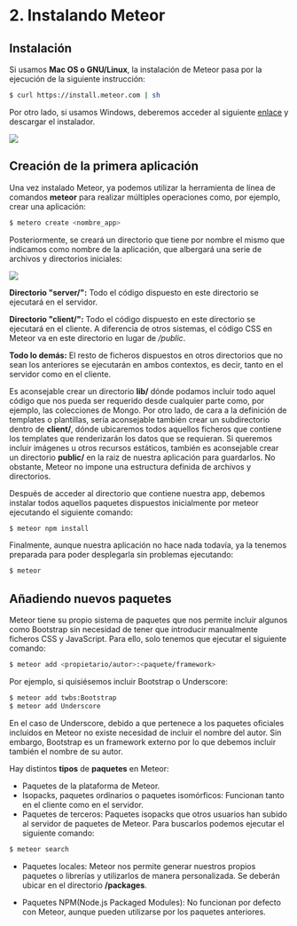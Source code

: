 # 2. Instalando Meteor

## Instalación

Si usamos **Mac OS o GNU/Linux**, la instalación de Meteor pasa por la ejecución de la siguiente instrucción:
```bash
$ curl https://install.meteor.com | sh
```
Por otro lado, si usamos Windows, deberemos acceder al siguiente [enlace](https://www.meteor.com/install) y descargar el instalador.

![](http://i.imgur.com/aux89yw.png)

## Creación de la primera aplicación
Una vez instalado Meteor, ya podemos utilizar la herramienta de línea de comandos **meteor** para realizar múltiples operaciones como, por ejemplo, crear una aplicación:

```bash
$ metero create <nombre_app>
```

Posteriormente, se creará un directorio que tiene por nombre el mismo que indicamos como nombre de la aplicación, que albergará una serie de archivos y directorios iniciales:

![](http://i.imgur.com/zQupCvg.png)

**Directorio "server/":** Todo el código dispuesto en este directorio se ejecutará en el servidor.

**Directorio "client/":** Todo el código dispuesto en este directorio se ejecutará en el cliente. A diferencia de otros sistemas, el código CSS en Meteor va en este directorio en lugar de */public*.

**Todo lo demás:** El resto de ficheros dispuestos en otros directorios que no sean los anteriores se ejecutarán en ambos contextos, es decir, tanto en el servidor como en el cliente.

Es aconsejable crear un directorio **lib/** dónde podamos incluir todo aquel código que nos pueda ser requerido desde cualquier parte como, por ejemplo, las colecciones de Mongo.
Por otro lado, de cara a la definición de templates o plantillas, sería aconsejable también crear un subdirectorio dentro de **client/**, dónde ubicaremos todos aquellos ficheros que contiene los templates que renderizarán los datos que se requieran.
Si queremos incluir imágenes u otros recursos estáticos, también es aconsejable crear un directorio **public/** en la raiz de nuestra aplicación para guardarlos.
No obstante, Meteor no impone una estructura definida de archivos y directorios.


Después de acceder al directorio que contiene nuestra app, debemos instalar todos aquellos paquetes dispuestos inicialmente por meteor ejecutando el siguiente comando:

```bash
$ meteor npm install
```

Finalmente, aunque nuestra aplicación no hace nada todavía, ya la tenemos preparada para poder desplegarla sin problemas ejecutando:

```bash
$ meteor
```

## Añadiendo nuevos paquetes
Meteor tiene su propio sistema de paquetes que nos permite incluir algunos como Bootstrap sin necesidad de tener que introducir manualmente ficheros CSS y JavaScript.
Para ello, solo tenemos que ejecutar el siguiente comando:

```bash
$ meteor add <propietario/autor>:<paquete/framework>
```
 Por ejemplo, si quisiésemos incluir Bootstrap o Underscore:

 ```bash
 $ meteor add twbs:Bootstrap
 $ meteor add Underscore
 ```

 En el caso de Underscore, debido a que pertenece a los paquetes oficiales incluidos en Meteor no existe necesidad de incluir el nombre del autor. Sin embargo, Bootstrap es un framework externo por lo que debemos incluir también el nombre de su autor.

 Hay distintos **tipos** de **paquetes** en Meteor:
 - Paquetes de la plataforma de Meteor.
 - Isopacks, paquetes ordinarios o paquetes isomórficos: Funcionan tanto en el cliente como en el servidor.
 - Paquetes de terceros: Paquetes isopacks que otros usuarios han subido al servidor de paquetes de Meteor. Para buscarlos podemos ejecutar el siguiente comando:

 ```bash
 $ meteor search
 ```
 - Paquetes locales: Meteor nos permite generar nuestros propios paquetes o librerías y utilizarlos de manera personalizada. Se deberán ubicar en el directorio **/packages**.

 - Paquetes NPM(Node.js Packaged Modules): No funcionan por defecto con Meteor, aunque pueden utilizarse por los paquetes anteriores.
